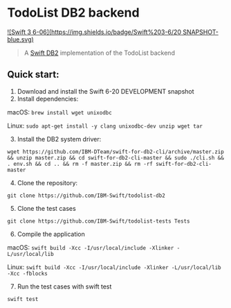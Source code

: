 # TodoList DB2 backend

[![Swift 3 6-06](https://img.shields.io/badge/Swift%203-6/20 SNAPSHOT-blue.svg)](https://swift.org/download/#snapshots)

> A [Swift DB2](https://github.com/IBM-DTeam/swift-for-db2) implementation of the TodoList backend

## Quick start:

1. Download and install the Swift 6-20 DEVELOPMENT snapshot
2. Install dependencies:

  macOS: `brew install wget unixodbc`
  
  Linux: `sudo apt-get install -y clang unixodbc-dev unzip wget tar`
  
3. Install the DB2 system driver:

  `wget https://github.com/IBM-DTeam/swift-for-db2-cli/archive/master.zip && unzip master.zip && cd swift-for-db2-cli-master && sudo ./cli.sh && . env.sh && cd .. && rm -f master.zip && rm -rf swift-for-db2-cli-master`
  
4. Clone the repository:
 
  `git clone https://github.com/IBM-Swift/todolist-db2`

5. Clone the test cases

  `git clone https://github.com/IBM-Swift/todolist-tests Tests`
  
6. Compile the application

  macOS: `swift build -Xcc -I/usr/local/include -Xlinker -L/usr/local/lib`
  
  Linux: `swift build -Xcc -I/usr/local/include -Xlinker -L/usr/local/lib -Xcc -fblocks`
  
7. Run the test cases with swift test

  `swift test`
  




